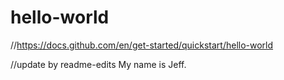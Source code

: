 # hello-world
//https://docs.github.com/en/get-started/quickstart/hello-world

//update by readme-edits
My name is Jeff.
